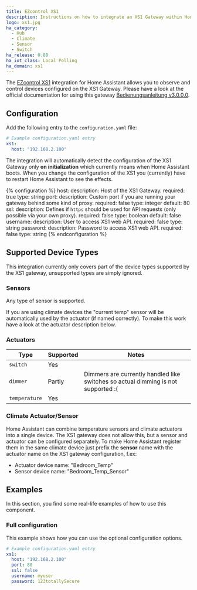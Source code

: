 ```yaml
---
title: EZcontrol XS1
description: Instructions on how to integrate an XS1 Gateway within Home Assistant.
logo: xs1.jpg
ha_category:
  - Hub
  - Climate
  - Sensor
  - Switch
ha_release: 0.88
ha_iot_class: Local Polling
ha_domain: xs1
---
```


The [EZcontrol XS1](http://www.ezcontrol.de/content/view/36/28/) integration for Home Assistant allows you to observe and control devices configured on the XS1 Gateway. Please have a look at the official documentation for using this gateway [Bedienungsanleitung v3.0.0.0](http://www.ezcontrol.de/support/downloads/XS1/xs1manual/Bedienungsanleitung_EZcontrol_XS1_3.0.0.0-2.pdf).

## Configuration

Add the following entry to the `configuration.yaml` file:

```yaml
# Example configuration.yaml entry
xs1:
  host: "192.168.2.100"
```

The integration will automatically detect the configuration of the XS1 Gateway only **on initialization** which currently means when Home Assistant boots. When you change the configuration of the XS1 you (currently) have to restart Home Assistant to see the effects.

{% configuration %}
host:
  description: Host of the XS1 Gateway.
  required: true
  type: string
port:
  description: Custom port if you are running your gateway behind some kind of proxy.
  required: false
  type: integer
  default: 80
ssl:
  description: Defines if `https` should be used for API requests  (only possible via your own proxy).
  required: false
  type: boolean
  default: false
username:
  description: User to access XS1 web API.
  required: false
  type: string
password:
  description: Password to access XS1 web API.
  required: false
  type: string
{% endconfiguration %}

## Supported Device Types

<div class='note warning'>
This integration currently only covers part of the device types supported by the XS1 gateway, unsupported types are simply ignored.
</div>

### Sensors

Any type of sensor is supported.

<div class='note warning'>
If you are using climate devices the "current temp" sensor will be automatically used by the actuator (if named correctly). To make this work have a look at the actuator description below.
</div>

### Actuators

| Type          | Supported | Notes                                            |
|---------------|-----------|--------------------------------------------------|
| `switch`      | Yes       |                                                  |
| `dimmer`      | Partly    | Dimmers are currently handled like switches so actual dimming is not supported :(|
| `temperature` | Yes       |                                                  |

### Climate Actuator/Sensor

Home Assistant can combine temperature sensors and climate actuators into a single device. The XS1 gateway does not allow this, but a sensor and actuator can be configured separately. To make Home Assistant register them in the same climate device just prefix the **sensor** name with the actuator name on the XS1 gateway configuration, f.ex:

- Actuator device name: "Bedroom_Temp"
- Sensor device name: "Bedroom_Temp_Sensor"

## Examples

In this section, you find some real-life examples of how to use this component.

### Full configuration

This example shows how you can use the optional configuration options.

```yaml
# Example configuration.yaml entry
xs1:
  host: "192.168.2.100"
  port: 80
  ssl: false
  username: myuser
  password: 123totallySecure
```
